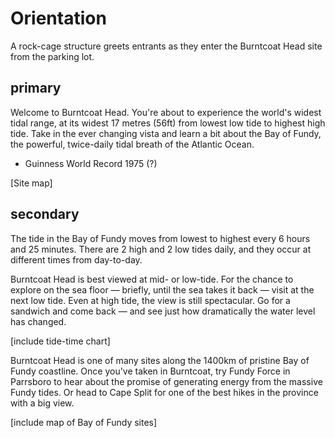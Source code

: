 # Orientation

A rock-cage structure greets entrants as they enter the Burntcoat Head site from the parking lot. 

## primary

Welcome to Burntcoat Head. You're about to experience the world's widest tidal range, at its widest 17 metres (56ft) from lowest low tide to highest high tide. Take in the ever changing vista and learn a bit about the Bay of Fundy, the powerful, twice-daily tidal breath of the Atlantic Ocean. 

- Guinness World Record 1975 (?)

[Site map]

## secondary

The tide in the Bay of Fundy moves from lowest to highest every 6 hours and 25 minutes. There are 2 high and 2 low tides daily, and they occur at different times from day-to-day. 

Burntcoat Head is best viewed at mid- or low-tide. For the chance to explore on the sea floor — briefly, until the sea takes it back — visit at the next low tide. Even at high tide, the view is still spectacular. Go for a sandwich and come back — and see just how dramatically the water level has changed. 

[include tide-time chart]

Burntcoat Head is one of many sites along the 1400km of pristine Bay of Fundy coastline. Once you've taken in Burntcoat, try Fundy Force in Parrsboro to hear about the promise of generating energy from the massive Fundy tides. Or head to Cape Split for one of the best hikes in the province with a big view. <could avoid mentioning specific sites as they may change over time>

[include map of Bay of Fundy sites]
